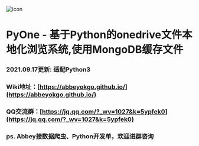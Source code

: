 ![icon](https://ww3.sinaimg.cn/large/0074MymAly1g1ipmf4vj6j305402djr6.jpg)
# PyOne - 基于Python的onedrive文件本地化浏览系统,使用MongoDB缓存文件

### 2021.09.17更新: 适配Python3

### Wiki地址：[https://abbeyokgo.github.io/](https://abbeyokgo.github.io/)

### QQ交流群：[https://jq.qq.com/?_wv=1027&k=5ypfek0](https://jq.qq.com/?_wv=1027&k=5ypfek0)

### ps. Abbey接数据爬虫、Python开发单，欢迎进群咨询
